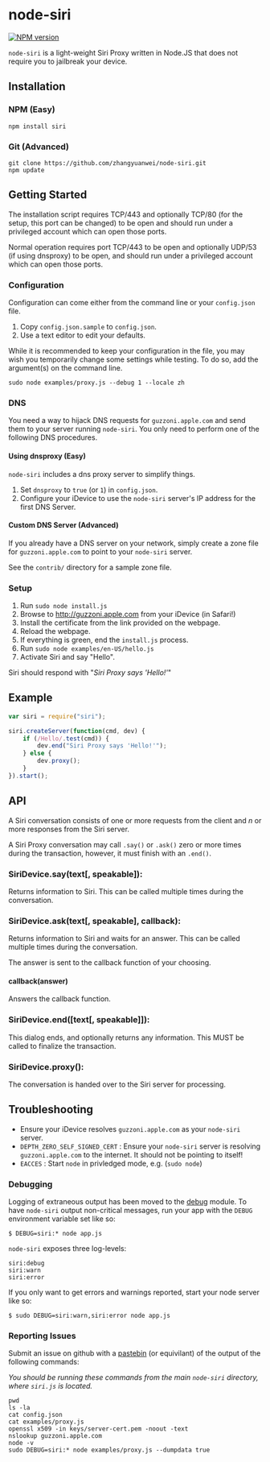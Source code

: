node-siri
=========

[![NPM version](https://badge.fury.io/js/siri.png)](http://badge.fury.io/js/siri)

`node-siri` is a light-weight Siri Proxy written in Node.JS that does
not require you to jailbreak your device.

## Installation

### NPM (Easy)

``` shell
npm install siri
```

### Git (Advanced)

``` shell
git clone https://github.com/zhangyuanwei/node-siri.git
npm update
```

## Getting Started

The installation script requires TCP/443 and optionally TCP/80 (for the
setup, this port can be changed) to be open and should run under a
privileged account which can open those ports.

Normal operation requires port TCP/443 to be open and optionally UDP/53
(if using dnsproxy) to be open, and should run under a privileged
account which can open those ports.

### Configuration

Configuration can come either from the command line or your
`config.json` file.

1. Copy `config.json.sample` to `config.json`.
1. Use a text editor to edit your defaults.

While it is recommended to keep your configuration in the file, you may
wish you temporarily change some settings while testing.  To do so, add
the argument(s) on the command line.

    sudo node examples/proxy.js --debug 1 --locale zh

### DNS

You need a way to hijack DNS requests for `guzzoni.apple.com` and send
them to your server running `node-siri`. You only need to perform one
of the following DNS procedures.

#### Using dnsproxy (Easy)

`node-siri` includes a dns proxy server to simplify things.

1. Set `dnsproxy` to `true` (or `1`) in `config.json`.
1. Configure your iDevice to use the `node-siri` server's IP address for
the first DNS Server.

#### Custom DNS Server (Advanced)

If you already have a DNS server on your network, simply create a zone
file for `guzzoni.apple.com` to point to your `node-siri` server.

See the `contrib/` directory for a sample zone file.

### Setup

1. Run `sudo node install.js`
1. Browse to http://guzzoni.apple.com from your iDevice (in Safari!)
1. Install the certificate from the link provided on the webpage.
1. Reload the webpage.
1. If everything is green, end the `install.js` process.
1. Run `sudo node examples/en-US/hello.js`
1. Activate Siri and say "Hello".

Siri should respond with "*Siri Proxy says 'Hello!'*"


## Example

``` javascript
var siri = require("siri");

siri.createServer(function(cmd, dev) {
    if (/Hello/.test(cmd)) {
        dev.end("Siri Proxy says 'Hello!'");
    } else {
        dev.proxy();
    }
}).start();
```

## API

A Siri conversation consists of one or more requests from the client and
_n_ or more responses from the Siri server.

A Siri Proxy conversation may call `.say()` or `.ask()` zero or more
times during the transaction, however, it must finish with an  `.end()`.

### SiriDevice.say(text[, speakable]):
Returns information to Siri.  This can be called multiple times during
the conversation.

### SiriDevice.ask(text[, speakable], callback):
Returns information to Siri and waits for an answer.  This can be
called multiple times during the conversation.

The answer is sent to the callback function of your choosing.

#### callback(answer)
Answers the callback function.

### SiriDevice.end([text[, speakable]]):
This dialog ends, and optionally returns any information.  This MUST be
called to finalize the transaction.

### SiriDevice.proxy():
The conversation is handed over to the Siri server for processing.

## Troubleshooting

* Ensure your iDevice resolves `guzzoni.apple.com` as your `node-siri`
server.
* `DEPTH_ZERO_SELF_SIGNED_CERT` : Ensure your `node-siri` server is
resolving `guzzoni.apple.com` to the internet. It should not be pointing
to itself!
* `EACCES` : Start `node` in privledged mode, e.g. (`sudo node`)

### Debugging

Logging of extraneous output has been moved to the
[debug](https://github.com/visionmedia/debug) module. To have
`node-siri` output non-critical messages, run your app with the `DEBUG`
environment variable set like so:

```
$ DEBUG=siri:* node app.js
```

`node-siri` exposes three log-levels:

```
siri:debug
siri:warn
siri:error
```

If you only want to get errors and warnings reported, start your node
server like so:

```
$ sudo DEBUG=siri:warn,siri:error node app.js
```


### Reporting Issues

Submit an issue on github with a [pastebin](http://pastebin.com) (or
equivilant) of the output of the following commands:

_You should be running these commands from the main `node-siri`
directory, where `siri.js` is located._

    pwd
    ls -la
    cat config.json
    cat examples/proxy.js
    openssl x509 -in keys/server-cert.pem -noout -text
    nslookup guzzoni.apple.com
    node -v
    sudo DEBUG=siri:* node examples/proxy.js --dumpdata true
